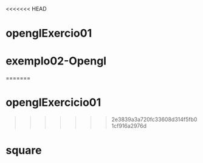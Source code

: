<<<<<<< HEAD
# openglExercio01
# exemplo02-Opengl
=======
# openglExercicio01
>>>>>>> 2e3839a3a720fc33608d314f5fb01cf916a2976d
# square
